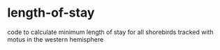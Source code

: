 # length-of-stay
code to calculate minimum length of stay for all shorebirds tracked with motus in the western hemisphere
